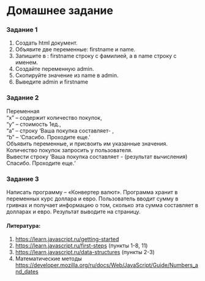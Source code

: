 # Домашнее задание 

###  Задание 1

1.  Создать html документ. 
2.	Объявите две переменные:  firstname и name.
3.	Запишите в : firstname строку с фамилией, а в name строку с именем.
4.	Создайте переменную admin.
5.	Скопируйте значение из name в admin.
6.	Выведите admin  и firstname

###  Задание 2

Переменная     
“x” – содержит количество покупок,     
“y” – стоимость  1ед.,    
 “a” – строку ‘Ваша покупка составляет- ,    
 “b” – ‘Спасибо. Проходите еще.’     
Объявить переменные, и присвоить им указанные значения. Количество покупок запросить у пользователя.    
Вывести строку ‘Ваша покупка составляет - (результат вычисления) Спасибо. Проходите еще.‘

### Задание 3

Написать программу – «Конвертер валют». Программа хранит в переменных курс доллара и евро.     Пользователь вводит сумму в гривнах и получает информацию о том, сколько эта сумма составляет в долларах и евро. Результат выводите на страницу.

#### Литература:

1.    <https://learn.javascript.ru/getting-started>
2.    <https://learn.javascript.ru/first-steps> (пункты 1-8, 11) 
3.    <https://learn.javascript.ru/data-structures> (пункты 2-3)
4.    Математические методы    
<https://developer.mozilla.org/ru/docs/Web/JavaScript/Guide/Numbers_and_dates>